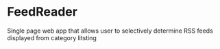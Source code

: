 # FeedReader
Single page web app that allows user to selectively determine RSS feeds displayed from category litsting
